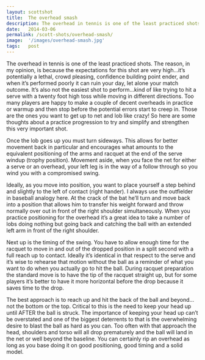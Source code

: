 ```yaml
---
layout: scottshot
title:  The overhead smash
description: The overhead in tennis is one of the least practiced shots...
date:   2014-03-06
permalink: /scott-shots/overhead-smash/
image:  '/images/overhead-smash.jpg'
tags:   post
---
```


The overhead in tennis is one of the least practiced shots. The reason, in my opinion, is because the expectations for this shot are very high…it’s potentially a lethal, crowd pleasing, confidence building point ender, and when it’s performed poorly it can ruin your day, let alone your match outcome. It’s also not the easiest shot to perform…kind of like trying to hit a serve with a twenty foot high toss while moving in different directions. Too many players are happy to make a couple of decent overheads in practice or warmup and then stop before the potential errors start to creep in. Those are the ones you want to get up to net and lob like crazy! So here are some thoughts about a practice progression to try and simplify and strengthen this very important shot.

Once the lob goes up you must turn sideways. This allows for better movement back in particular and encourages what amounts to the equivalent positioning of the arms and racquet at the end of the serve windup (trophy position). Movement aside, when you face the net for either a serve or an overhead, your left leg is in the way of a follow through so you wind you with a compromised swing.

Ideally, as you move into position, you want to place yourself a step behind and slightly to the left of contact (right hander). I always use the outfielder in baseball analogy here. At the crack of the bat he’ll turn and move back into a position that allows him to transfer his weight forward and throw normally over out in front of the right shoulder simultaneously. When you practice positioning for the overhead it’s a great idea to take a number of lobs doing nothing but going back and catching the ball with an extended left arm in front of the right shoulder.

Next up is the timing of the swing. You have to allow enough time for the racquet to move in and out of the dropped position in a split second with a full reach up to contact. Ideally it’s identical in that respect to the serve and it’s wise to rehearse that motion without the ball as a reminder of what you want to do when you actually go to hit the ball. During racquet preparation the standard move is to have the tip of the racquet straight up, but for some players it’s better to have it more horizontal before the drop because it saves time to the drop.

The best approach is to reach up and hit the back of the ball and beyond…not the bottom or the top. Critical to this is the need to keep your head up until AFTER the ball is struck. The importance of keeping your head up can’t be overstated and one of the biggest deterrents to that is the overwhelming desire to blast the ball as hard as you can. Too often with that approach the head, shoulders and torso will all drop prematurely and the ball will land in the net or well beyond the baseline. You can certainly rip an overhead as long as you base doing it on good positioning, good timing and a solid model.
